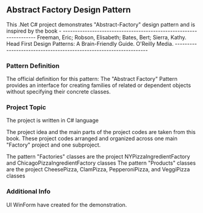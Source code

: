 ## Abstract Factory Design Pattern

This .Net C# project demonstrates "Abstract-Factory" design pattern and is inspired by the book - 
	-------------------------------------------------------------------
	Freeman, Eric; Robson, Elisabeth; Bates, Bert; Sierra, Kathy. 
	Head First Design Patterns: A Brain-Friendly Guide. O'Reilly Media.
	-------------------------------------------------------------------

### Pattern Definition

The official definition for this pattern:
	The "Abstract Factory" Pattern provides an interface for creating families of related or dependent 
	objects without specifying their concrete classes.	

### Project Topic

The project is written in C# language

The project idea and the main parts of the project codes are taken from this book.
These project codes arranged and organized across one main "Factory" project and one subproject.

The pattern "Factories" classes are the project NYPizzaIngredientFactory and ChicagoPizzaIngredientFactory classes
The pattern "Products" classes are the project CheesePizza, ClamPizza, PepperoniPizza, and VeggiPizza classes

### Additional Info	

 UI WinForm have created for the demonstration.